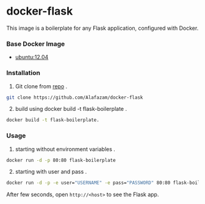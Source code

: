 # docker-flask
This image is a boilerplate for any Flask application, configured with Docker.



### Base Docker Image
* [ubuntu:12.04](https://registry.hub.docker.com/_/ubuntu/)



### Installation

1. Git clone from [repo](https://github.com/Alafazam/docker-flask) .

```bash
git clone https://github.com/Alafazam/docker-flask
```

2. build using docker build -t flask-boilerplate .

```bash
docker build -t flask-boilerplate.
```


### Usage

1. starting without environment variables .

```bash
docker run -d -p 80:80 flask-boilerplate
```

2. starting with user and pass .

```bash
docker run -d -p -e user="USERNAME" -e pass="PASSWORD" 80:80 flask-boilerplate
```


After few seconds, open `http://<host>` to see the Flask app.
